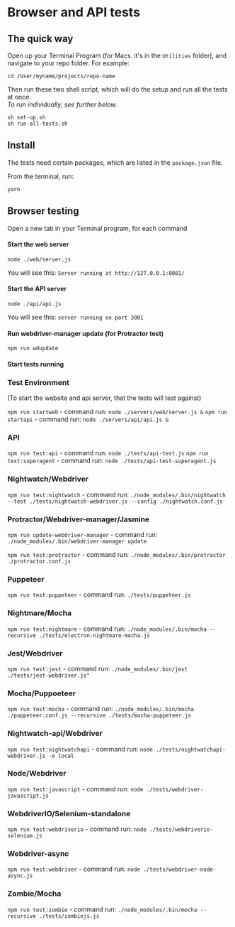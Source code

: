 # Browser and API tests

## The quick way

Open up your Terminal Program (for Macs. it's in the `Utilities` folder), and navigate to your repo folder. For example:
```
cd /User/myname/projects/repo-name
```
Then run these two shell script, which will do the setup and run all the tests at once.  
_To run individually, see further below._

```
sh set-up.sh
sh run-all-tests.sh
```

## Install

The tests need certain packages, which are listed in the `package.json` file.

From the terminal, run:
```
yarn
```

## Browser testing

Open a new tab in your Terminal program, for each command

#### Start the web server
```
node ./web/server.js
```
You will see this:
`Server running at http://127.0.0.1:8081/`

#### Start the API server
```
node ./api/api.js
```
You will see this:
`server running on port 3001`


#### Run webdriver-manager update (for Protractor test)
```
npm run wdupdate
```

#### Start tests running

### Test Environment

(To start the website and api server, that the tests will test against)

`npm run startweb` - command run: `node ./servers/web/server.js &`
`npm run startapi` - command run: `node ./servers/api/api.js &`

### API

`npm run test:api` - command run: `node ./tests/api-test.js`
`npm run test:superagent` - command run: `node ./tests/api-test-superagent.js`

### Nightwatch/Webdriver

`npm run test:nightwatch` - command run: `./node_modules/.bin/nightwatch --test ./tests/nightwatch-webdriver.js --config ./nightwatch.conf.js`

### Protractor/Webdriver-manager/Jasmine

`npm run update-webdriver-manager` - command run: `./node_modules/.bin/webdriver-manager update`

`npm run test:protractor` - command run: `./node_modules/.bin/protractor ./protractor.conf.js`

### Puppeteer

`npm run test:puppeteer` - command run: `./tests/puppeteer.js`

### Nightmare/Mocha

`npm run test:nightmare` - command run: `./node_modules/.bin/mocha --recursive ./tests/electron-nightmare-mocha.js`

### Jest/Webdriver

`npm run test:jest` - command run: `./node_modules/.bin/jest ./tests/jest-webdriver.js"`

### Mocha/Puppoeteer

`npm run test:mocha` - command run: `./node_modules/.bin/mocha ./puppeteer.conf.js --recursive ./tests/mocha-puppeteer.js`

### Nightwatch-api/Webdriver

`npm run test:nightwatchapi` - command run: `node ./tests/nightwatchapi-webdriver.js -e local`

### Node/Webdriver

`npm run test:javascript` - command run: `node ./tests/webdriver-javascript.js`

### WebdriverIO/Selenium-standalone

`npm run test:webdriverio` - command run: `node ./tests/webdriverio-selenium.js`

### Webdriver-async

`npm run test:webdriver` - command run: `node ./tests/webdriver-node-async.js`

### Zombie/Mocha

`npm run test:zombie` - command run: `./node_modules/.bin/mocha --recursive ./tests/zombiejs.js`
